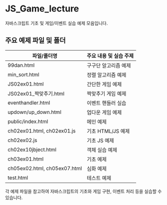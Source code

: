 # JS_Game_lecture

자바스크립트 기초 및 게임/이벤트 실습 예제 모음입니다.

## 주요 예제 파일 및 폴더

| 파일/폴더명                | 주요 내용 및 실습 주제                |
|---------------------------|--------------------------------------|
| 99dan.html                | 구구단 알고리즘 예제                 |
| min_sort.html             | 정렬 알고리즘 예제                   |
| JS02ex01.html             | 간단한 게임 예제                     |
| JS02ex01_짝맞추기.html     | 짝맞추기 게임 예제                   |
| eventhandler.html         | 이벤트 핸들러 실습                   |
| updown/up_down.html       | 업다운 게임 예제                     |
| public/index.html         | 메인 예제                            |
| ch02ex01.html, ch02ex01.js| 기초 HTML/JS 예제                    |
| ch02ex02.js               | 기초 JS 예제                         |
| ch02ex10jbject.html       | 객체 실습 예제                       |
| ch03ex01.html             | 기초 예제                            |
| ch05ex02.html, ch05ex07.html | 심화 예제                         |
| test.html                 | 테스트 예제                          |

각 예제 파일을 참고하여 자바스크립트의 기초와 게임 구현, 이벤트 처리 등을 실습할 수 있습니다.

